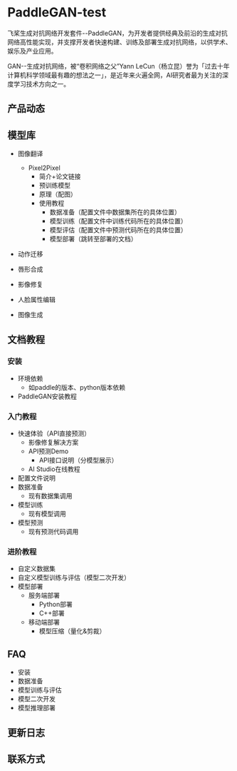 # PaddleGAN-test

飞桨生成对抗网络开发套件--PaddleGAN，为开发者提供经典及前沿的生成对抗网络高性能实现，并支撑开发者快速构建、训练及部署生成对抗网络，以供学术、娱乐及产业应用。

GAN--生成对抗网络，被“卷积网络之父”Yann LeCun（杨立昆）誉为「过去十年计算机科学领域最有趣的想法之一」，是近年来火遍全网，AI研究者最为关注的深度学习技术方向之一。

## 产品动态

## 模型库
- 图像翻译
  - Pixel2Pixel
      - 简介+论文链接
      - 预训练模型
      - 原理（配图）
      - 使用教程
        - 数据准备（配置文件中数据集所在的具体位置）
        - 模型训练（配置文件中训练代码所在的具体位置）
        - 模型评估（配置文件中预测代码所在的具体位置）
        - 模型部署（跳转至部署的文档）

- 动作迁移
- 唇形合成
- 影像修复
- 人脸属性编辑
- 图像生成


## 文档教程

### 安装
- 环境依赖
  - 如paddle的版本、python版本依赖
- PaddleGAN安装教程

### 入门教程
- 快速体验（API直接预测）
  - 影像修复解决方案
  - API预测Demo
    - API接口说明（分模型展示）
  - AI Studio在线教程
- 配置文件说明
- 数据准备
  - 现有数据集调用
- 模型训练
  - 现有模型调用
- 模型预测
  - 现有预测代码调用

### 进阶教程
- 自定义数据集
- 自定义模型训练与评估（模型二次开发）
- 模型部署
  - 服务端部署
    - Python部署
    - C++部署
  - 移动端部署
    - 模型压缩（量化&剪裁）


## FAQ
- 安装
- 数据准备
- 模型训练与评估
- 模型二次开发
- 模型推理部署

## 更新日志
## 联系方式
